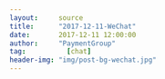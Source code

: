 ```yaml
---
layout:     source 
title:      "2017-12-11-WeChat"
date:       2017-12-11 12:00:00
author:     "PaymentGroup"
tag:		  [chat]
header-img: "img/post-bg-wechat.jpg"
---
```

